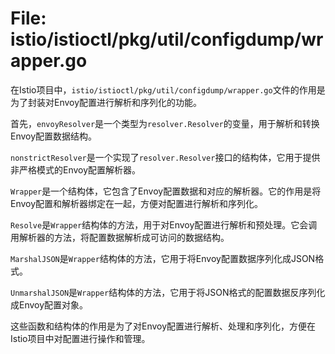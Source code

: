 # File: istio/istioctl/pkg/util/configdump/wrapper.go

在Istio项目中，`istio/istioctl/pkg/util/configdump/wrapper.go`文件的作用是为了封装对Envoy配置进行解析和序列化的功能。

首先，`envoyResolver`是一个类型为`resolver.Resolver`的变量，用于解析和转换Envoy配置数据结构。

`nonstrictResolver`是一个实现了`resolver.Resolver`接口的结构体，它用于提供非严格模式的Envoy配置解析器。

`Wrapper`是一个结构体，它包含了Envoy配置数据和对应的解析器。它的作用是将Envoy配置和解析器绑定在一起，方便对配置进行解析和序列化。

`Resolve`是`Wrapper`结构体的方法，用于对Envoy配置进行解析和预处理。它会调用解析器的方法，将配置数据解析成可访问的数据结构。

`MarshalJSON`是`Wrapper`结构体的方法，它用于将Envoy配置数据序列化成JSON格式。

`UnmarshalJSON`是`Wrapper`结构体的方法，它用于将JSON格式的配置数据反序列化成Envoy配置对象。

这些函数和结构体的作用是为了对Envoy配置进行解析、处理和序列化，方便在Istio项目中对配置进行操作和管理。

